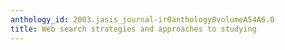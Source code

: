 ```yaml
---
anthology_id: 2003.jasis_journal-ir0anthology0volumeA54A6.0
title: Web search strategies and approaches to studying
---
```


